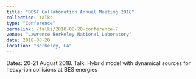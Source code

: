 ```yaml
---
title: "BEST Collaboration Annual Meeting 2018"
collection: talks
type: "Conference"
permalink: /talks/2018-08-20-conference-7
venue: "Lawrence Berkeley National Laboratory"
date: 2018-08-20
location: "Berkeley, CA"
---
```


Dates: 20-21 August 2018.  Talk: Hybrid model with dynamical sources for heavy-ion collisions at BES energies
